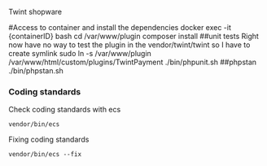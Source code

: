Twint shopware

#Access to container and install the dependencies
docker exec -it {containerID} bash
cd /var/www/plugin
composer install
##unit tests
Right now have no way to test the plugin in the vendor/twint/twint so I have to create symlink
sudo ln -s /var/www/plugin /var/www/html/custom/plugins/TwintPayment
./bin/phpunit.sh
##phpstan
./bin/phpstan.sh

### Coding standards
Check coding standards with ecs
```
vendor/bin/ecs
```
Fixing coding standards
```
vendor/bin/ecs --fix
```

